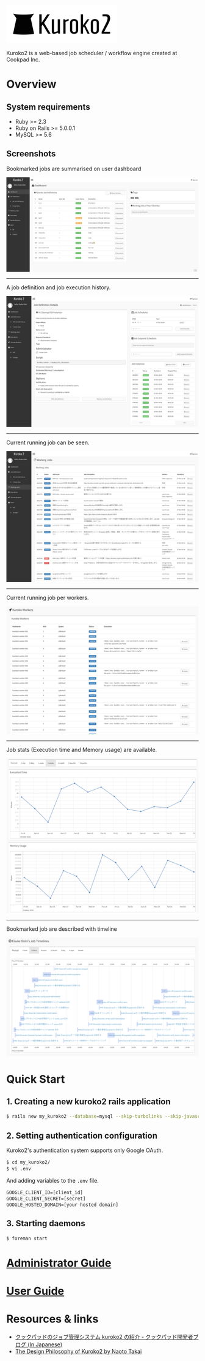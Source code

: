 ![](../app/assets/images/kuroko2/kuroko-logo-horizontal.png)

Kuroko2 is a web-based job scheduler / workflow engine created at Cookpad Inc.

# Overview

## System requirements

* Ruby >= 2.3
* Ruby on Rails >= 5.0.0.1
* MySQL >= 5.6

## Screenshots

Bookmarked jobs are summarised on user dashboard

![](images/kuroko2_dashborad.png)

---

A job definition and job execution history.

![](images/kuroko2_job_definition.png)

---

Current running job can be seen.

![](images/kuroko2_working_jobs.png)

---

Current running job per workers.

![](images/kuroko2_workers.png)

---

Job stats (Execution time and Memory usage) are available.

![](images/kuroko2_graph.png)

---

Bookmarked job are described with timeline

![](images/kuroko2_timeline.png)

# Quick Start

## 1. Creating a new kuroko2 rails application

```bash
$ rails new my_kuroko2 --database=mysql --skip-turbolinks --skip-javascript -m https://raw.githubusercontent.com/cookpad/kuroko2/master/app_template.rb
```

## 2. Setting authentication configuration

Kuroko2's authentication system supports only Google OAuth.

```bash
$ cd my_kuroko2/
$ vi .env
```

And adding variables to the `.env` file.

```
GOOGLE_CLIENT_ID=[client_id]
GOOGLE_CLIENT_SECRET=[secret]
GOOGLE_HOSTED_DOMAIN=[your hosted domain]
```

## 3. Starting daemons

```bash
$ foreman start
```

# [Administrator Guide](admin_guide.md)

# [User Guide](user_guide.md)

# Resources & links

* [クックパッドのジョブ管理システム kuroko2 の紹介 - クックパッド開発者ブログ (In Japanese)](http://techlife.cookpad.com/entry/2015/12/07/195732)
* [The Design Philosophy of Kuroko2 by Naoto Takai](https://speakerdeck.com/takai/the-design-philosophy-of-kuroko2)
